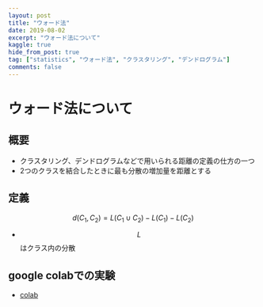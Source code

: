```yaml
---
layout: post
title: "ウォード法"
date: 2019-08-02
excerpt: "ウォード法について"
kaggle: true
hide_from_post: true
tag: ["statistics", "ウォード法", "クラスタリング", "デンドログラム"]
comments: false
---
```


# ウォード法について

## 概要
 - クラスタリング、デンドログラムなどで用いられる距離の定義の仕方の一つ
 - 2つのクラスを結合したときに最も分散の増加量を距離とする

## 定義

$$
d(C_1, C_2) = L(C_1\cup C_2) - L(C_1) - L(C_2)
$$

 - $$L$$はクラス内の分散

## google colabでの実験
 - [colab](https://colab.research.google.com/drive/1e-0pxY_PlBhbDLmY1iPvGP1Fswzu4vqS?usp=sharing)
